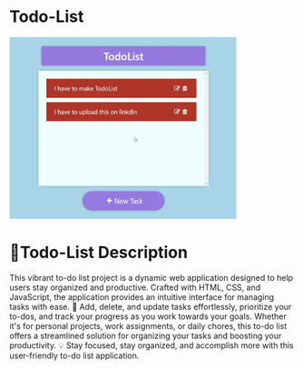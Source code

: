 # Todo-List

<img width="400px" src="./TodoList.png">

<h1>📝Todo-List Description</h1>
<p>This vibrant to-do list project is a dynamic web application designed to help users stay organized and productive. Crafted with HTML, CSS, and JavaScript, the application provides an intuitive interface for managing tasks with ease. 🚀 Add, delete, and update tasks effortlessly, prioritize your to-dos, and track your progress as you work towards your goals. Whether it's for personal projects, work assignments, or daily chores, this to-do list offers a streamlined solution for organizing your tasks and boosting your productivity. 💡 Stay focused, stay organized, and accomplish more with this user-friendly to-do list application.</p>
 
